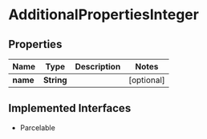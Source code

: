 

# AdditionalPropertiesInteger


## Properties

| Name | Type | Description | Notes |
|------------ | ------------- | ------------- | -------------|
|**name** | **String** |  |  [optional] |


## Implemented Interfaces

* Parcelable


